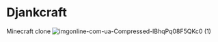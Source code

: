 # Djankcraft
Minecraft clone
![imgonline-com-ua-Compressed-lBhqPq08F5QKc0 (1)](https://user-images.githubusercontent.com/79083954/151384315-83505f83-d616-436c-aaee-45a8278b415f.jpg)

